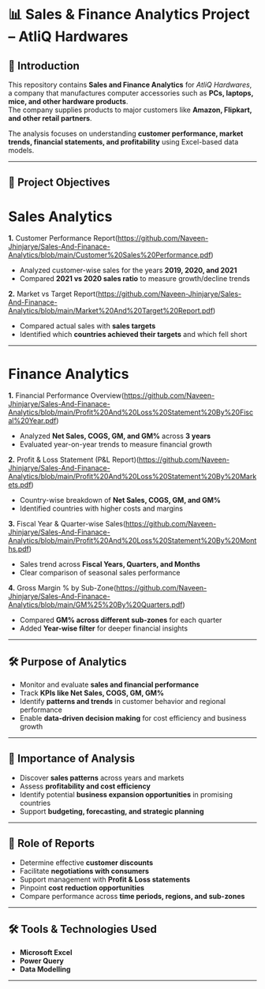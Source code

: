 # 📊 Sales & Finance Analytics Project – AtliQ Hardwares  

## 📌 Introduction  
This repository contains **Sales and Finance Analytics** for *AtliQ Hardwares*, a company that manufactures computer accessories such as **PCs, laptops, mice, and other hardware products**.  
The company supplies products to major customers like **Amazon, Flipkart, and other retail partners**.  

The analysis focuses on understanding **customer performance, market trends, financial statements, and profitability** using Excel-based data models.  

---

## 🎯 Project Objectives  

# Sales Analytics  
**1.** Customer Performance Report(https://github.com/Naveen-Jhinjarye/Sales-And-Finanace-Analytics/blob/main/Customer%20Sales%20Performance.pdf)
   - Analyzed customer-wise sales for the years **2019, 2020, and 2021**  
   - Compared **2021 vs 2020 sales ratio** to measure growth/decline trends  

**2.** Market vs Target Report(https://github.com/Naveen-Jhinjarye/Sales-And-Finanace-Analytics/blob/main/Market%20And%20Target%20Report.pdf)
   - Compared actual sales with **sales targets**  
   - Identified which **countries achieved their targets** and which fell short  

---

# Finance Analytics  
**1.** Financial Performance Overview(https://github.com/Naveen-Jhinjarye/Sales-And-Finanace-Analytics/blob/main/Profit%20And%20Loss%20Statement%20By%20Fiscal%20Year.pdf)  
   - Analyzed **Net Sales, COGS, GM, and GM%** across **3 years**  
   - Evaluated year-on-year trends to measure financial growth  

**2.** Profit & Loss Statement (P&L Report)(https://github.com/Naveen-Jhinjarye/Sales-And-Finanace-Analytics/blob/main/Profit%20And%20Loss%20Statement%20By%20Markets.pdf)  
   - Country-wise breakdown of **Net Sales, COGS, GM, and GM%**  
   - Identified countries with higher costs and margins  

**3.** Fiscal Year & Quarter-wise Sales(https://github.com/Naveen-Jhinjarye/Sales-And-Finanace-Analytics/blob/main/Profit%20And%20Loss%20Statement%20By%20Months.pdf)  
   - Sales trend across **Fiscal Years, Quarters, and Months**  
   - Clear comparison of seasonal sales performance  

**4.** Gross Margin % by Sub-Zone(https://github.com/Naveen-Jhinjarye/Sales-And-Finanace-Analytics/blob/main/GM%25%20By%20Quarters.pdf)
   - Compared **GM% across different sub-zones** for each quarter  
   - Added **Year-wise filter** for deeper financial insights  

---

## 🛠 Purpose of Analytics  
- Monitor and evaluate **sales and financial performance**  
- Track **KPIs like Net Sales, COGS, GM, GM%**  
- Identify **patterns and trends** in customer behavior and regional performance  
- Enable **data-driven decision making** for cost efficiency and business growth  

---

## 📌 Importance of Analysis  
- Discover **sales patterns** across years and markets  
- Assess **profitability and cost efficiency**  
- Identify potential **business expansion opportunities** in promising countries  
- Support **budgeting, forecasting, and strategic planning**  

---

## 📑 Role of Reports  
- Determine effective **customer discounts**  
- Facilitate **negotiations with consumers**  
- Support management with **Profit & Loss statements**  
- Pinpoint **cost reduction opportunities**  
- Compare performance across **time periods, regions, and sub-zones**  

---

## 🛠 Tools & Technologies Used  
- **Microsoft Excel**  
- **Power Query**  
- **Data Modelling**  

---

